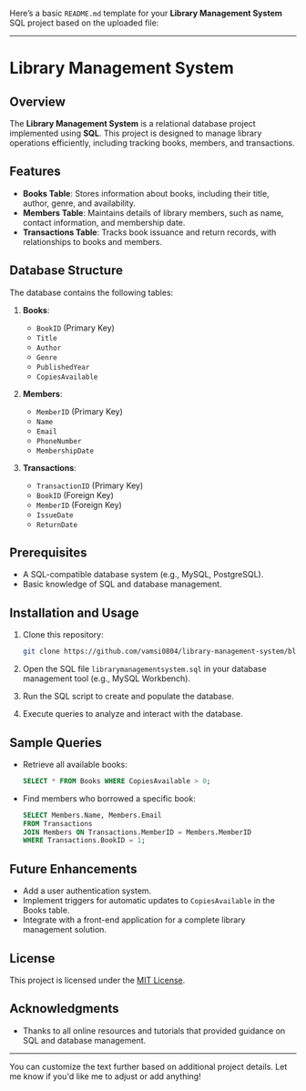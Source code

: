 Here’s a basic `README.md` template for your **Library Management System** SQL project based on the uploaded file:

---

# Library Management System  

## Overview  
The **Library Management System** is a relational database project implemented using **SQL**. This project is designed to manage library operations efficiently, including tracking books, members, and transactions.

## Features  
- **Books Table**: Stores information about books, including their title, author, genre, and availability.  
- **Members Table**: Maintains details of library members, such as name, contact information, and membership date.  
- **Transactions Table**: Tracks book issuance and return records, with relationships to books and members.  

## Database Structure  
The database contains the following tables:  
1. **Books**:  
   - `BookID` (Primary Key)  
   - `Title`  
   - `Author`  
   - `Genre`  
   - `PublishedYear`  
   - `CopiesAvailable`  

2. **Members**:  
   - `MemberID` (Primary Key)  
   - `Name`  
   - `Email`  
   - `PhoneNumber`  
   - `MembershipDate`  

3. **Transactions**:  
   - `TransactionID` (Primary Key)  
   - `BookID` (Foreign Key)  
   - `MemberID` (Foreign Key)  
   - `IssueDate`  
   - `ReturnDate`  

## Prerequisites  
- A SQL-compatible database system (e.g., MySQL, PostgreSQL).  
- Basic knowledge of SQL and database management.  

## Installation and Usage  
1. Clone this repository:  
   ```bash  
   git clone https://github.com/vamsi0804/library-management-system/blob/main/librarymanagementsystem.sql  
   ```  

2. Open the SQL file `librarymanagementsystem.sql` in your database management tool (e.g., MySQL Workbench).  

3. Run the SQL script to create and populate the database.  

4. Execute queries to analyze and interact with the database.  

## Sample Queries  
- Retrieve all available books:  
   ```sql  
   SELECT * FROM Books WHERE CopiesAvailable > 0;  
   ```  

- Find members who borrowed a specific book:  
   ```sql  
   SELECT Members.Name, Members.Email  
   FROM Transactions  
   JOIN Members ON Transactions.MemberID = Members.MemberID  
   WHERE Transactions.BookID = 1;  
   ```  

## Future Enhancements  
- Add a user authentication system.  
- Implement triggers for automatic updates to `CopiesAvailable` in the Books table.  
- Integrate with a front-end application for a complete library management solution.  

## License  
This project is licensed under the [MIT License](LICENSE).  

## Acknowledgments  
- Thanks to all online resources and tutorials that provided guidance on SQL and database management.

---

You can customize the text further based on additional project details. Let me know if you'd like me to adjust or add anything!
